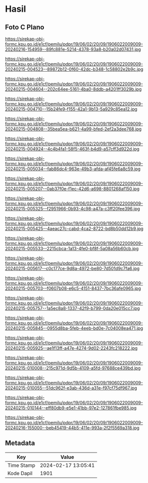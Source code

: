 # Hasil

## Foto C Plano

https://sirekap-obj-formc.kpu.go.id/e1cf/pemilu/pdpr/19/06/02/20/09/1906022009009-20240216-154959--89fc881e-5214-4378-93a8-b20a02d07431.jpg

https://sirekap-obj-formc.kpu.go.id/e1cf/pemilu/pdpr/19/06/02/20/09/1906022009009-20240215-004523--89872b12-0f60-42dc-b348-1c58802e2b9c.jpg

https://sirekap-obj-formc.kpu.go.id/e1cf/pemilu/pdpr/19/06/02/20/09/1906022009009-20240215-004604--202c64ee-5161-4ba0-8ddb-a4201ff3029b.jpg

https://sirekap-obj-formc.kpu.go.id/e1cf/pemilu/pdpr/19/06/02/20/09/1906022009009-20240215-004710--15b24fe9-f155-42a1-9b13-5a929c85ea12.jpg

https://sirekap-obj-formc.kpu.go.id/e1cf/pemilu/pdpr/19/06/02/20/09/1906022009009-20240215-004808--35bea5ea-b621-4a99-bfed-2ef2a3dee768.jpg

https://sirekap-obj-formc.kpu.go.id/e1cf/pemilu/pdpr/19/06/02/20/09/1906022009009-20240215-004924--4c4b4fa1-58f5-463f-b4d9-a57cff3d922d.jpg

https://sirekap-obj-formc.kpu.go.id/e1cf/pemilu/pdpr/19/06/02/20/09/1906022009009-20240215-005034--fab86dc4-963e-49b3-afda-af45fe6a8c59.jpg

https://sirekap-obj-formc.kpu.go.id/e1cf/pemilu/pdpr/19/06/02/20/09/1906022009009-20240215-005207--0ab37f0e-f1ec-42d6-a698-8801268af150.jpg

https://sirekap-obj-formc.kpu.go.id/e1cf/pemilu/pdpr/19/06/02/20/09/1906022009009-20240215-005325--f2951966-0b93-4c98-a47a-c3ff20fee396.jpg

https://sirekap-obj-formc.kpu.go.id/e1cf/pemilu/pdpr/19/06/02/20/09/1906022009009-20240215-005425--4aeac27c-cabd-4ca2-8722-bd8b50dd12b9.jpg

https://sirekap-obj-formc.kpu.go.id/e1cf/pemilu/pdpr/19/06/02/20/09/1906022009009-20240215-005533--2215cbca-1a13-4fe0-bf8f-5a08a56b60cb.jpg

https://sirekap-obj-formc.kpu.go.id/e1cf/pemilu/pdpr/19/06/02/20/09/1906022009009-20240215-005617--c0c177ce-9d8a-4972-be80-7d501d9c7fa6.jpg

https://sirekap-obj-formc.kpu.go.id/e1cf/pemilu/pdpr/19/06/02/20/09/1906022009009-20240215-005703--f0607b08-e6c5-4151-8437-7bc36afe0965.jpg

https://sirekap-obj-formc.kpu.go.id/e1cf/pemilu/pdpr/19/06/02/20/09/1906022009009-20240215-005757--1a5ec8a8-1337-42f9-b799-0da20e015cc7.jpg

https://sirekap-obj-formc.kpu.go.id/e1cf/pemilu/pdpr/19/06/02/20/09/1906022009009-20240215-005845--0955d8ba-5feb-4eeb-bd0e-7c04008ea471.jpg

https://sirekap-obj-formc.kpu.go.id/e1cf/pemilu/pdpr/19/06/02/20/09/1906022009009-20240215-005925--ae1f13ff-a47e-4274-9d02-2243fc218222.jpg

https://sirekap-obj-formc.kpu.go.id/e1cf/pemilu/pdpr/19/06/02/20/09/1906022009009-20240215-010008--215c971d-9d5b-4109-a5fd-97688ce439bd.jpg

https://sirekap-obj-formc.kpu.go.id/e1cf/pemilu/pdpr/19/06/02/20/09/1906022009009-20240215-010055--51dc962f-e3ab-436d-a31e-f97cf75df967.jpg

https://sirekap-obj-formc.kpu.go.id/e1cf/pemilu/pdpr/19/06/02/20/09/1906022009009-20240215-010144--eff80db9-e5e1-41bb-97e2-127861fbe985.jpg

https://sirekap-obj-formc.kpu.go.id/e1cf/pemilu/pdpr/19/06/02/20/09/1906022009009-20240216-155000--beb45419-44b5-411e-993a-2f2f5569a318.jpg


## Metadata

| Key        | Value               |
| ---------- | ------------------- |
| Time Stamp | 2024-02-17 13:05:41 |
| Kode Dapil | 1901                |



